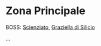 # Zona Principale

BOSS: [Scienziato](../Boss/Scienziato.md), [Graziella di Silicio](../Boss/Graziella%20di%20Silicio.md)

...